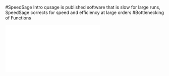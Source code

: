 #SpeedSage Intro
qusage is published software that is slow for large runs, SpeedSage corrects for speed and efficiency at large orders
#Bottlenecking of Functions

![BottleNecked](demo/qusageSingleBottleNeck.pdf "Plot of Qusage Profile")
